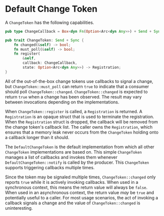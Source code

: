 # Default Change Token

A `ChangeToken` has the following capabilities.

```rust
pub type ChangeCallback = Box<dyn Fn(Option<Arc<dyn Any>>) + Send + Sync>;

pub trait ChangeToken: Send + Sync {
    fn changed(&self) -> bool;
    fn must_poll(&self) -> bool;
    fn register(
        &self,
        callback: ChangeCallback,
        state: Option<Arc<dyn Any>>) -> Registration;
}
```

All of the out-of-the-box change tokens use callbacks to signal a change, but `ChangeToken::must_poll` can return `true` to indicate that a consumer should poll `ChangeToken::changed`. `ChangeToken::changed` is expected to return `true` when a change has been observed. The result may vary between invocations depending on the implementations.

When `ChangeToken::register` is called, a `Registration` is returned. A `Registration` is an opaque struct that is used to terminate the registration. When the `Registration` struct is dropped, the callback will be removed from the change token's callback list. The caller owns the `Registration`, which ensures that a memory leak never occurs from the `ChangeToken` holding onto a callback longer than it should.

The `DefaultChangeToken` is the default implementation from which all other `ChangeToken` implementations are based on. This simple `ChangeToken` manages a list of callbacks and invokes them whenever `DefaultChangeToken::notify` is called by the producer. This `ChangeToken` supports triggering callbacks multiple times.

Since the token may be signaled multiple times, `ChangeToken::changed` only reports `true` while it is actively invoking callbacks. When used in a synchronous context, this means the return value will always be `false`. When used in an asynchronous context, the return value _may_ be `true` and potentially useful to a caller. For most usage scenarios, the act of invoking a callback signals a change and the value of `ChangeToken::changed` is uninteresting.